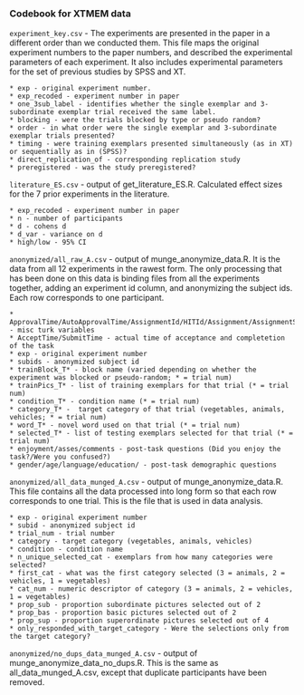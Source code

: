 ### Codebook for XTMEM data

`experiment_key.csv` - The experiments are presented in the paper in a different order than we conducted them. This file maps the original experiment numbers to the paper numbers, and described the experimental parameters of each experiment. It also includes experimental parameters for the set of previous studies by SPSS and XT. 

	* exp - original experiment number.
	* exp_recoded - experiment number in paper
	* one_3sub_label - identifies whether the single exemplar and 3-subordinate exemplar trial received the same label.
	* blocking - were the trials blocked by type or pseudo random?
	* order - in what order were the single exemplar and 3-subordinate exemplar trials presented?
	* timing - were training exemplars presented simultaneously (as in XT) or sequentially as in (SPSS)?
	* direct_replication_of - corresponding replication study
	* preregistered - was the study preregistered?

`literature_ES.csv` - output of get_literature_ES.R. Calculated effect sizes for the 7 prior experiments in the literature.

	* exp_recoded - experiment number in paper
	* n - number of participants
	* d - cohens d
	* d_var - variance on d
	* high/low - 95% CI

`anonymized/all_raw_A.csv` - output of munge_anonymize_data.R. It is the data from all 12 experiments in the rawest form. The only processing that has been done on this data is binding files from all the experiments together, adding an experiment id column, and anonymizing the subject ids. Each row corresponds to one participant.

	* ApprovalTime/AutoApprovalTime/AssignmentId/HITId/Assignment/AssignmentStatus - misc turk variables
	* AcceptTime/SubmitTime - actual time of acceptance and completetion of the task
	* exp - original experiment number	
	* subids - anonymized subject id
	* trainBlock_T* - block name (varied depending on whether the experiment was blocked or pseudo-random; * = trial num)
	* trainPics_T* - list of training exemplars for that trial (* = trial num)
	* condition_T* - condition name (* = trial num)
	* category_T* -  target category of that trial (vegetables, animals, vehicles; * = trial num)
	* word_T* - novel word used on that trial (* = trial num)
	* selected_T* - list of testing exemplars selected for that trial (* = trial num)
	* enjoyment/asses/comments - post-task questions (Did you enjoy the task?/Were you confused?)
	* gender/age/language/education/ - post-task demographic questions

`anonymized/all_data_munged_A.csv` - output of munge_anonymize_data.R. This file contains all the data processed into long form so that each row corresponds to one trial. This is the file that is used in data analysis.

	* exp - original experiment number
	* subid - anonymized subject id
	* trial_num - trial number
	* category - target category (vegetables, animals, vehicles)
	* condition - condition name
	* n_unique_selected_cat - exemplars from how many categories were selected?
	* first_cat - what was the first category selected (3 = animals, 2 = vehicles, 1 = vegetables)
	* cat_num - numeric descriptor of category (3 = animals, 2 = vehicles, 1 = vegetables)
	* prop_sub - proportion subordinate pictures selected out of 2
	* prop_bas - proportion basic pictures selected out of 2
	* prop_sup - proportion superordinate pictures selected out of 4
	* only_responded_with_target_category - Were the selections only from the target category?

`anonymized/no_dups_data_munged_A.csv` - output of munge_anonymize_data_no_dups.R. This is the same as all_data_munged_A.csv, except that duplicate participants have been removed.

